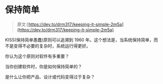 # 保持简单

> 原文:[https://dev.to/drm317/keeping-it-simple-2m5a](https://dev.to/drm317/keeping-it-simple-2m5a)

KISS(保持简单愚蠢)原则可以追溯到 1960 年。这个想法是，当系统保持简单，而不是变得不必要的复杂时，系统运行得更好。

你认为这个原则对软件有多重要？

当你创建软件时，你是如何保持简单的？

是什么让你把产品、设计或代码变得过于复杂？
